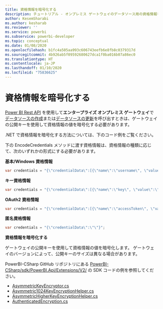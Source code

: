 ```yaml
---
title: 資格情報を暗号化する
description: チュートリアル - オンプレミス ゲートウェイのデータソース用の資格情報を暗号化する
author: KesemSharabi
ms.author: kesharab
ms.reviewer: ''
ms.service: powerbi
ms.subservice: powerbi-developer
ms.topic: conceptual
ms.date: 01/08/2020
ms.openlocfilehash: b1fc4a505aa993c606743eefb6e8fb8c0379317d
ms.sourcegitcommit: 4b926ab5f09592680627dca1f0ba016b07a86ec0
ms.translationtype: HT
ms.contentlocale: ja-JP
ms.lasthandoff: 01/10/2020
ms.locfileid: "75836625"
---
```

# <a name="encrypt-credentials"></a>資格情報を暗号化する

[Power BI Rest API](https://docs.microsoft.com/rest/api/power-bi/) を使用して**エンタープライズ オンプレミス ゲートウェイ**で[データソースの作成](https://docs.microsoft.com/rest/api/power-bi/gateways/createdatasource)または[データソースの更新](https://docs.microsoft.com/rest/api/power-bi/gateways/updatedatasource)を呼び出すときは、ゲートウェイの公開キーを使用して資格情報の値を暗号化する必要があります。

.NET で資格情報を暗号化する方法については、下のコード例をご覧ください。

下の EncodeCredentials メソッドに渡す資格情報は、資格情報の種類に応じて、次のいずれかの形式にする必要があります。

**基本/Windows 資格情報**

```csharp
var credentials = "{\"credentialData\":[{\"name\":\"username\", \"value\":\"john\"},{\"name\":\"password\", \"value\":\"*****\"}]}";
```

**キー資格情報**

```csharp
var credentials = "{\"credentialData\":[{\"name\":\"key\", \"value\":\"ec....LA=\"}]}";
```

**OAuth2 資格情報**

```csharp
var credentials = "{\"credentialData\":[{\"name\":\"accessToken\", \"value\":\"eyJ0....fwtQ\"}]}";
```

**匿名資格情報**

```csharp
var credentials = "{\"credentialData\":\"\"}";
```

**資格情報を暗号化する**

ゲートウェイの公開キーを使用して資格情報の値を暗号化します。 ゲートウェイのバージョンによって、公開キーのサイズは異なる場合があります。

PowerBI-CSharp GitHub リポジトリにある [PowerBI-CSharp/sdk/PowerBI.Api/Extensions/V2/](https://github.com/microsoft/PowerBI-CSharp/tree/master/sdk/PowerBI.Api/Extensions/V2) の SDK コードの例を参照してください。

- [AsymmetricKeyEncryptor.cs](https://github.com/microsoft/PowerBI-CSharp/blob/master/sdk/PowerBI.Api/Extensions/V2/AsymmetricKeyEncryptor.cs)
- [Asymmetric1024KeyEncryptionHelper.cs](https://github.com/microsoft/PowerBI-CSharp/blob/master/sdk/PowerBI.Api/Extensions/V2/Asymmetric1024KeyEncryptionHelper.cs)
- [AsymmetricHigherKeyEncryptionHelper.cs](https://github.com/microsoft/PowerBI-CSharp/blob/master/sdk/PowerBI.Api/Extensions/V2/AsymmetricHigherKeyEncryptionHelper.cs)
- [AuthenticatedEncryption.cs](https://github.com/microsoft/PowerBI-CSharp/blob/master/sdk/PowerBI.Api/Extensions/V2/AuthenticatedEncryption.cs)
